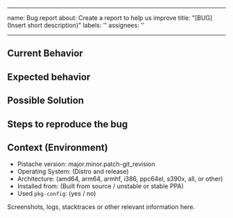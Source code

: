 <!--
SPDX-FileCopyrightText: 2021 Kip Warner

SPDX-License-Identifier: Apache-2.0
-->

---
name: Bug report
about: Create a report to help us improve
title: "[BUG] (Insert short description)"
labels: ''
assignees: ''

---

## Current Behavior


## Expected behavior


## Possible Solution


## Steps to reproduce the bug


## Context (Environment)

- Pistache version: major.minor.patch-git_revision
- Operating System: (Distro and release)
- Architecture: (amd64, arm64, armhf, i386, ppc64el, s390x, all, or other)
- Installed from: (Built from source / unstable or stable PPA)
- Used `pkg-config`: (yes / no)

Screenshots, logs, stacktraces or other relevant information here.

